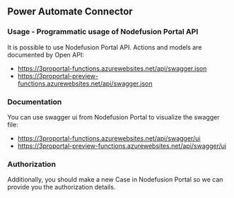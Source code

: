 ## Power Automate Connector

### Usage - Programmatic usage of Nodefusion Portal API
It is possible to use Nodefusion Portal API. 
Actions and models are documented by Open API: 
- https://3proportal-functions.azurewebsites.net/api/swagger.json
- https://3proportal-preview-functions.azurewebsites.net/api/swagger.json

### Documentation
You can use swagger ui from Nodefusion Portal to visualize the swagger file: 
- https://3proportal-functions.azurewebsites.net/api/swagger/ui
- https://3proportal-preview-functions.azurewebsites.net/api/swagger/ui

### Authorization
Additionally, you should make a new Case in Nodefusion Portal so we can provide you the authorization details.